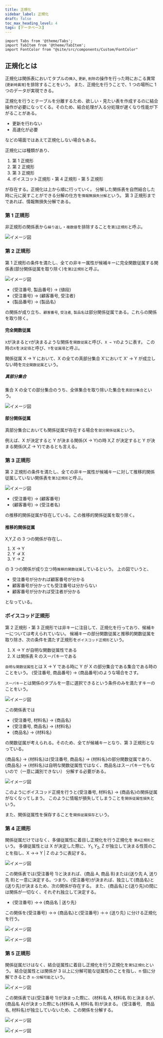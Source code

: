 ```yaml
---
title: 正規化
sidebar_label: 正規化
draft: false
toc_max_heading_level: 4
tags: [データベース]
---
```


```mdx-code-block
import Tabs from '@theme/Tabs';
import TabItem from '@theme/TabItem';
import FontColor from "@site/src/components/Custom/FontColor"
```

## 正規化とは

正規化は関係表においてタプルの`挿入`, `更新`, `削除`の操作を行った時におこる異常(`更新時異常`)を排除することをいう。
また、正規化を行うことで、1 つの場所に 1 つのデータが実現できる。

正規化を行うとテーブルを分離するため、欲しい・見たい表を作成するのに結合操作が必要になってくる。そのため、結合処理が入る分処理が遅くなり性能が下がることがある。

- 更新を行わない
- 高速化が必要

などの場面ではあえて正規化しない場合もある。

正規化には種類があり、

1. 第 1 正規形
2. 第 2 正規形
3. 第 3 正規形
4. ボイスコット正規形・第 4 正規形・第 5 正規形

が存在する。正規化は上から順に行っていく。
分解した関係表を自然結合した時に元に戻すことができる分解の仕方を`情報無損失分解`という。
第 3 正規形までであれば、情報無損失分解である。

### 第 1 正規形

非正規形の関係表から`繰り返し`・`複数値`を排除することを`第1正規形`と呼ぶ。

![イメージ図](/img/svg/Database/normalization/normalization-1.drawio.svg "非正規形→正規形")

### 第 2 正規形

第 1 正規形の条件を満たし、全ての非キー属性が候補キーに完全関数従属する関係表(部分関係従属を取り除く)を`第2正規形`と呼ぶ。

![イメージ図](/img/svg/Database/normalization/normalization-2.drawio.svg "第1正規形 → 第2正規形")

- \{受注番号, 製品番号\} $\rightarrow$ \{値段\}
- \{受注番号\} $\rightarrow$ \{顧客番号, 受注者\}
- \{製品番号\} $\rightarrow$ \{製品名\}

の関係が成り立ち、`顧客番号`, `受注者`, `製品名`は部分関係従属である。これらの関係を取り除く。

#### 完全関数従属

`X`が決まると`Y`が決まるような関係を`関数従属`と呼び、`X → Y`のように表す。
この時の`X`を`決定項`と呼び、`Y`を`従属項`と呼ぶ。

関係従属 X $\rightarrow$ Y において、X の全ての真部分集合 X'において X' $\rightarrow$ Y が成立しない時を`完全関数従属`という。

##### 真部分集合

集合 X の全ての部分集合のうち、全体集合を取り除いた集合を`真部分集合`という。

![イメージ図](/img/svg/Database/normalization/normalization-3.drawio.svg "真部分集合")

#### 部分関係従属

真部分集合においても関係従属が存在する場合を`部分関係従属`という。

例えば、X が決定すると Y が決まる関係(X $\rightarrow$ Y)の時 X,Z が決定すると Y が決まる関係(X,Z $\rightarrow$ Y)であるとも言える。

### 第 3 正規形

第 2 正規形の条件を満たし、全ての非キー属性が候補キーに対して推移的関係従属していない関係表を`第3正規形`と呼ぶ。

![イメージ図](/img/svg/Database/normalization/normalization-4.drawio.svg "第2正規形 → 第3正規形")

- \{受注番号\} $\rightarrow$ \{顧客番号\}
- \{顧客番号\} $\rightarrow$ \{受注者名\}

の推移的関係従属が存在している。この推移的関係従属を取り除く。

#### 推移的関係従属

X,Y,Z の 3 つの関係が存在し、

1. X $\rightarrow$ Y
2. Y $\nrightarrow$ X
3. Y $\rightarrow$ Z

の 3 つの関係が成り立つ時`推移的関数従属`しているという。
上の図でいうと、

- 受注番号が分かれば顧客番号が分かる
- 顧客番号が分かっても受注番号は分からない
- 顧客番号が分かれば受注者が分かる

となっている。

### ボイスコッド正規形

第 2 正規形・第 3 正規形では非キーに注目して、正規化を行っており、候補キーについては考えられていない。
候補キーの部分関数従属と推移的関数従属を取り除き、次の条件を満たす正規形を`ボイスコッド正規形`という。

1. X $\rightarrow$ Y が自明な関数従属性である
2. X は関係表 R のスーパキーである

`自明な関数従属性`とは X $\rightarrow$ Y である時に Y が X の部分集合である集合である時のことをいう。
\{受注番号, 商品番号\} $\rightarrow$ \{商品番号\}のような場合をさす。

`スーパキー`とは関係のタプルを一意に選択できるという条件のみを満たすキーのことをいう。

![イメージ図](/img/svg/Database/normalization/normalization-5.drawio.svg "ベース図")

この関係表では

- \{受注番号, 材料名\} $\rightarrow$ \{商品名\}
- \{受注番号, 商品名\} $\rightarrow$ \{材料名\}
- \{商品名\} $\rightarrow$ \{材料名\}

の関数従属が考えられる。そのため、全てが候補キーとなり、第 3 正規形となっている。

\{商品名\} $\rightarrow$ \{材料名\}は\{受注番号, 商品名\} $\rightarrow$ \{材料名\}の部分関数従属であり、
\{商品名\} $\rightarrow$ \{材料名\}は自明な関数従属性ではなく、商品名はスーパキーでもないので（一意に識別できない）
分解する必要がある。

![イメージ図](/img/svg/Database/normalization/normalization-6.drawio.svg "ボイスコッド正規形")

このようにボイスコッド正規を行うと\{受注番号, 材料名\} $\rightarrow$ \{商品名\}の関係従属がなくなってしまう。
このように情報が損失してしまうことを`関係従属性損失`という。

また、関係従属性を保存することを`関係従属保存`という。

### 第 4 正規形

関係従属だけではなく、多値従属性に着目し正規化を行う正規化を `第4正規形`という。
多値従属性とは X が決定した際に、$Y_1, Y_2$, Z が独立して決まる性質のことを指し、X $\rightarrow$$\rightarrow$ Y | Z のように表記する。

![イメージ図](/img/svg/Database/normalization/normalization-7.drawio.svg "ベース図")

この関係表では\{受注番号 1\}と決まれば、\{商品 A, 商品 B\}または\{送り先 A, 送り先 B\}と一意に決定する。つまり、\{受注番号\}が決まれば、独立して\{商品名\}と\{送り先\}が決まるため、次の関係が存在する。
また、\{商品名\}と\{送り先\}の間には関係が一切なく、それぞれ独立して決定する。

- \{受注番号\} $\rightarrow$$\rightarrow$ \{商品名 | 送り先\}

この関係を\{受注番号\} $\rightarrow$$\rightarrow$ \{商品名\}と\{受注番号\} $\rightarrow$$\rightarrow$ \{送り先\}
に分ける正規化を行う。

![イメージ図](/img/svg/Database/normalization/normalization-8.drawio.svg "第4正規形")

![イメージ図](/img/svg/Database/normalization/normalization-9.drawio.svg "イメージE-R図")

### 第 5 正規形

関係従属だけはなく、結合従属性に着目し正規化を行う正規化を`第5正規化`という。
結合従属性とは関係が 3 以上に分解可能な従属性のことを指し、n 個に分解できるとき
`n-分解可能`という。

![イメージ図](/img/svg/Database/normalization/normalization-10.drawio.svg "ベース図")

この関係表では\{受注番号 1\}が決まった際に、\{材料名 A, 材料名 B\}と決まるが、\{商品名 A\}が決まった際にも\{材料名 A, 材料名 B\}が決まる。
\{受注番号,　商品名, 材料名\}が独立していないため、この関係を分解する。

![イメージ図](/img/svg/Database/normalization/normalization-11.drawio.svg "第5正規化")

![イメージ図](/img/svg/Database/normalization/normalization-12.drawio.svg "イメージE-R図")
